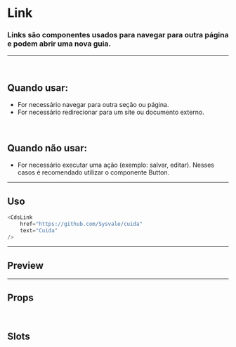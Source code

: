 # Link

### Links são componentes usados ​​para navegar para outra página e podem abrir uma nova guia.
---
<br />

## Quando usar:
- For necessário navegar para outra seção ou página.
- For necessário redirecionar para um site ou documento externo.

<br />

## Quando não usar:
- For necessário executar uma ação (exemplo: salvar, editar). Nesses casos é recomendado utilizar o componente Button.

---

## Uso

```js
<CdsLink
	href="https://github.com/Sysvale/cuida"
	text="Cuida"
/>
```

---

## Preview

<PreviewContainer
	:component="CdsLink"
	:events="cdsLinkEvents"
	href="https://github.com/Sysvale/cuida"
	text="Cuida"
/>

---

## Props

<APITable
	name="Link"
	section="props"
/>
<br />

## Slots

<APITable
	name="Link"
	section="slots"
/>

<script setup>
import CdsLink from '@/components/Link.vue';
</script>
